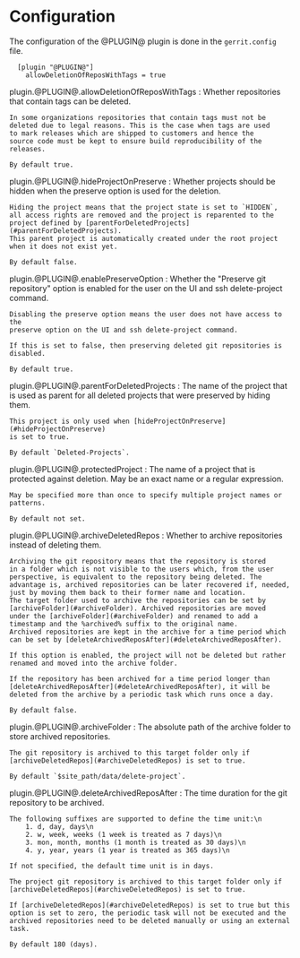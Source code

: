 Configuration
=============

The configuration of the @PLUGIN@ plugin is done in the `gerrit.config`
file.

```
  [plugin "@PLUGIN@"]
    allowDeletionOfReposWithTags = true

```

plugin.@PLUGIN@.allowDeletionOfReposWithTags
:	Whether repositories that contain tags can be deleted.

	In some organizations repositories that contain tags must not be
	deleted due to legal reasons. This is the case when tags are used
	to mark releases which are shipped to customers and hence the
	source code must be kept to ensure build reproducibility of the
	releases.

	By default true.

plugin.@PLUGIN@.hideProjectOnPreserve
:	Whether projects should be hidden when the preserve option is used
	for the deletion.

	Hiding the project means that the project state is set to `HIDDEN`,
	all access rights are removed and the project is reparented to the
	project defined by [parentForDeletedProjects](#parentForDeletedProjects).
	This parent project is automatically created under the root project
	when it does not exist yet.

	By default false.

plugin.@PLUGIN@.enablePreserveOption
:	Whether the "Preserve git repository" option is enabled for the user on the
    UI and ssh delete-project command.

	Disabling the preserve option means the user does not have access to the
	preserve option on the UI and ssh delete-project command.

	If this is set to false, then preserving deleted git repositories is
	disabled.

	By default true.

plugin.@PLUGIN@.parentForDeletedProjects
:	The name of the project that is used as parent for all deleted
	projects that were preserved by hiding them.

	This project is only used when [hideProjectOnPreserve](#hideProjectOnPreserve)
	is set to true.

	By default `Deleted-Projects`.

plugin.@PLUGIN@.protectedProject
:	The name of a project that is protected against deletion. May be an exact
	name or a regular expression.

	May be specified more than once to specify multiple project names or
	patterns.

	By default not set.


plugin.@PLUGIN@.archiveDeletedRepos
:	Whether to archive repositories instead of deleting them.

	Archiving the git repository means that the repository is stored
	in a folder which is not visible to the users which, from the user
	perspective, is equivalent to the repository being deleted. The
	advantage is, archived repositories can be later recovered if, needed,
	just by moving them back to their former name and location.
	The target folder used to archive the repositories can be set by
	[archiveFolder](#archiveFolder). Archived repositories are moved
	under the [archiveFolder](#archiveFolder) and renamed to add a
	timestamp and the %archived% suffix to the original name.
	Archived repositories are kept in the archive for a time period which
	can be set by [deleteArchivedReposAfter](#deleteArchivedReposAfter).

	If this option is enabled, the project will not be deleted but rather
	renamed and moved into the archive folder.

	If the repository has been archived for a time period longer than
	[deleteArchivedReposAfter](#deleteArchivedReposAfter), it will be
	deleted from the archive by a periodic task which runs once a day.

	By default false.

plugin.@PLUGIN@.archiveFolder
:	The absolute path of the archive folder to store archived repositories.

	The git repository is archived to this target folder only if
	[archiveDeletedRepos](#archiveDeletedRepos) is set to true.

	By default `$site_path/data/delete-project`.

plugin.@PLUGIN@.deleteArchivedReposAfter
:	The time duration for the git repository to be archived.

	The following suffixes are supported to define the time unit:\n
		1. d, day, days\n
		2. w, week, weeks (1 week is treated as 7 days)\n
		3. mon, month, months (1 month is treated as 30 days)\n
		4. y, year, years (1 year is treated as 365 days)\n

	If not specified, the default time unit is in days.

	The project git repository is archived to this target folder only if
	[archiveDeletedRepos](#archiveDeletedRepos) is set to true.

	If [archiveDeletedRepos](#archiveDeletedRepos) is set to true but this
	option is set to zero, the periodic task will not be executed and the
	archived repositories need to be deleted manually or using an external
	task.

	By default 180 (days).
